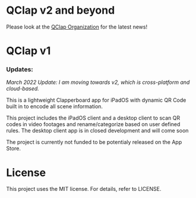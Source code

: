 # QClap v2 and beyond

Please look at the [QClap Organization](https://github.com/QClap) for the latest news! 

# QClap v1

### Updates:

*March 2022 Update: I am moving towards v2, which is cross-platform and cloud-based.*

This is a lightweight Clapperboard app for iPadOS with dynamic QR Code built in to encode all scene information. 

This project includes the iPadOS client and a desktop client to scan QR codes in video footages and rename/categorize based on user defined rules. The desktop client app is in closed development and will come soon 

The project is currently not funded to be potentialy released on the App Store. 

# License
This project uses the MIT license. For details, refer to LICENSE. 
